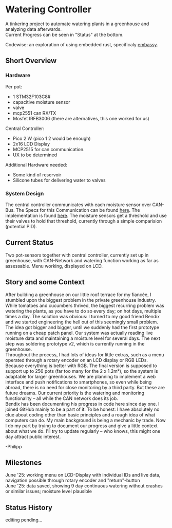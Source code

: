 # Watering Controller
A tinkering project to automate watering plants in a greenhouse and analyzing data afterwards.  
Current Progress can be seen in "Status" at the bottom.

Codewise: an exploration of using embedded rust, specificaly [embassy](https://embassy.dev/).

## Short Overview
### Hardware
Per pot:
  - 1 STM32F103C8# 
  - capacitive moisture sensor
  - valve
  - mcp2551 can RX/TX
  - Mosfet IRFB3006 (there are alternatives, this one worked for us)

Central Controller:
  - Pico 2 W (pico 1 2 would be enough)
  - 2x16 LCD Display
  - MCP2515 for can communication.
  - UX to be determined

Additional Hardware needed:
  - Some kind of reservoir
  - Silicone tubes for delivering water to valves

### System Design
The central controller communicates with each moisture sensor over CAN-Bus.
The Specs for this Communication can be found [here](/can_protocol.md). The implementation is found [here](/can_protocol).
The moisture sensors get a threshold and use their valves to hold that threshold, currently through a simple comparision (potential PID).

## Current Status
Two pot-sensors together with central controller, currently set up in greenhouse, with CAN-Network and watering function working as far as assessable. Menu working, displayed on LCD.

## Story and some Context
After building a greenhouse on our little roof terrace for my fiancée, I stumbled upon the biggest problem in the private greenhouse industry. While tomatoes and cucumbers thrived, the biggest recurring problem was watering the plants, as you have to do so every day; on hot days, multiple times a day.
The solution was obvious: I turned to my good friend Bendix and we started engineering the hell out of this seemingly small problem. The idea got bigger and bigger, until we suddenly had the first prototype running on a cheap patch panel. Our system was actually
reading live moisture data and maintaining a moisture level for several days. The next step was soldering prototype v2, which is currently running in the greenhouse.  
Throughout the process, I had lots of ideas for little extras, such as a menu operated through a rotary encoder on an LCD display or RGB LEDs. Because everything is better with RGB. The final version is supposed to support up to 256 pots (far too many for the 2 x 1.2m²), so the system is adaptable for larger greenhouses. We are planning to implement a
web interface and push notifications to smartphones, so even while being abroad, there is no need for close monitoring by a third party. But these are future dreams. Our current priority is the watering and monitoring functionality – all while the CAN network does its job.  
Bendix has been documenting his progress in code here since day one. I joined GitHub mainly to be a part of it. To be honest: I have absolutely no clue about coding other than basic principles and a rough idea of what computers can do. My main background is being a mechanic by trade. Now I do my part by
trying to document our progress and give a little context about what we do.
I'll try to update regularly – who knows, this might one day attract public interest.  

-Philipp
## Milestones
June '25: working menu on LCD-Display with individual IDs and live data, navigation possible through rotary encoder and "return"-button  
June '25: data saved, showing 9 day continuous watering without crashes or similar issues; moisture level plausible
## Status History
editing pending...

